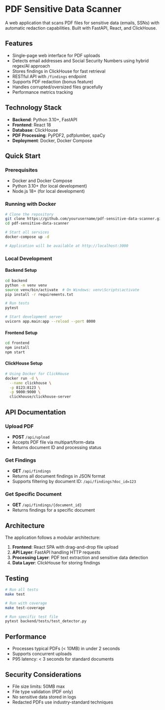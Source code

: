 # PDF Sensitive Data Scanner

A web application that scans PDF files for sensitive data (emails, SSNs) with automatic redaction capabilities. Built with FastAPI, React, and ClickHouse.

## Features

- Single-page web interface for PDF uploads
- Detects email addresses and Social Security Numbers using hybrid regex/AI approach
- Stores findings in ClickHouse for fast retrieval
- RESTful API with `/findings` endpoint
- Supports PDF redaction (bonus feature)
- Handles corrupted/oversized files gracefully
- Performance metrics tracking

## Technology Stack

- **Backend**: Python 3.10+, FastAPI
- **Frontend**: React 18
- **Database**: ClickHouse
- **PDF Processing**: PyPDF2, pdfplumber, spaCy
- **Deployment**: Docker, Docker Compose

## Quick Start

### Prerequisites

- Docker and Docker Compose
- Python 3.10+ (for local development)
- Node.js 18+ (for local development)

### Running with Docker

```bash
# Clone the repository
git clone https://github.com/yourusername/pdf-sensitive-data-scanner.git
cd pdf-sensitive-data-scanner

# Start all services
docker-compose up -d

# Application will be available at http://localhost:3000
```

### Local Development

#### Backend Setup

```bash
cd backend
python -m venv venv
source venv/bin/activate  # On Windows: venv\Scripts\activate
pip install -r requirements.txt

# Run tests
pytest

# Start development server
uvicorn app.main:app --reload --port 8000
```

#### Frontend Setup

```bash
cd frontend
npm install
npm start
```

#### ClickHouse Setup

```bash
# Using Docker for ClickHouse
docker run -d \
  --name clickhouse \
  -p 8123:8123 \
  -p 9000:9000 \
  clickhouse/clickhouse-server
```

## API Documentation

### Upload PDF
- **POST** `/api/upload`
- Accepts PDF file via multipart/form-data
- Returns document ID and processing status

### Get Findings
- **GET** `/api/findings`
- Returns all document findings in JSON format
- Supports filtering by document ID: `/api/findings?doc_id=123`

### Get Specific Document
- **GET** `/api/findings/{document_id}`
- Returns findings for a specific document

## Architecture

The application follows a modular architecture:

1. **Frontend**: React SPA with drag-and-drop file upload
2. **API Layer**: FastAPI handling HTTP requests
3. **Processing Layer**: PDF text extraction and sensitive data detection
4. **Data Layer**: ClickHouse for storing findings

## Testing

```bash
# Run all tests
make test

# Run with coverage
make test-coverage

# Run specific test file
pytest backend/tests/test_detector.py
```

## Performance

- Processes typical PDFs (< 10MB) in under 2 seconds
- Supports concurrent uploads
- P95 latency: < 3 seconds for standard documents

## Security Considerations

- File size limits: 50MB max
- File type validation (PDF only)
- No sensitive data stored in logs
- Redacted PDFs use industry-standard techniques
